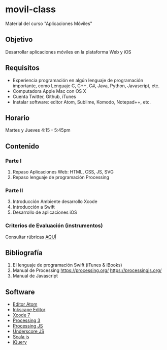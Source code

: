 # movil-class
Material del curso "Aplicaciones Móviles"

## Objetivo
Desarrollar aplicaciones móviles en la plataforma Web y iOS

## Requisitos
* Experiencia programación en algún lenguaje de programación importante, como Lenguaje C, C++, C#, Java, Python, Javascript, etc.
* Computadora Apple Mac con OS X
* Cuenta Twitter, Github, iTunes
* Instalar software: editor Atom, Sublime, Komodo, Notepad++, etc.

## Horario
  Martes y Jueves 4:15 - 5:45pm

## Contenido

### Parte I

1. Repaso Aplicaciones Web: HTML, CSS, JS, SVG
2. Repaso lenguaje de programación Processing

### Parte II

3. Introducción Ambiente desarrollo Xcode
4. Introducción a Swift
5. Desarrollo de aplicaciones iOS

### Criterios de Evaluación (instrumentos)
Consultar rúbricas [AQUÍ](http://podcast.itch.edu.mx/master-rubric/)

## Bibliografía

1. El lenguaje de programación Swift (iTunes & iBooks)
2. Manual de Processing https://processing.org/  https://processingjs.org/
3. Manual de Javascript

## Software

* [Editor Atom](https://atom.io/)
* [Inkscape Editor](https://inkscape.org/es/descargas/)
* [Xcode 7](http://developer.apple.com)
* [Processing 3](http://processing.org/download)
* [Processing JS](http://processingjs.org/download)
* [Underscore JS](http://underscorejs.org/)
* [Scala.js](http://www.scala-js.org/)
* [jQuery](https://jquery.com/)
